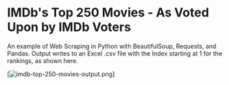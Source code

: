 # IMDb's Top 250 Movies - As Voted Upon by IMDb Voters
An example of Web Scraping in Python with BeautifulSoup, Requests, and Pandas.
Output writes to an Excel .csv file with the Index starting at 1 for the rankings, as shown here.

[![imdb-top-250-movies-output.png](https://i.postimg.cc/xj4Wrpkx/imdb-top-250-movies-output.png)]

